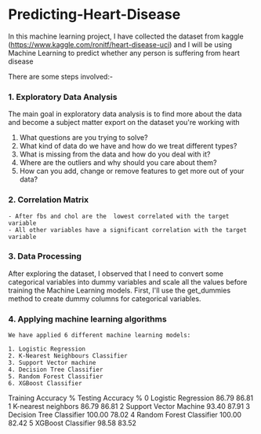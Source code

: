 # Predicting-Heart-Disease
In this machine learning project, I have collected the dataset from kaggle
(https://www.kaggle.com/ronitf/heart-disease-uci) and I will be using Machine Learning to predict whether
any person is suffering from heart disease

There are some steps involved:-
### 1. Exploratory Data Analysis
  
  The main goal in exploratory data analysis is to find more about the data and become a 
  subject matter export on the dataset you're working with
  
  1. What questions are you trying to solve?
  2. What kind of data do we have and how do we treat different types?
  3. What is missing from the data and how do you deal with it?
  4. Where are the outliers and why should you care about them?
  5. How can you add, change or remove features to get more out of your data?

### 2. Correlation Matrix
  
    - After fbs and chol are the  lowest correlated with the target variable
    - All other variables have a significant correlation with the target variable

### 3. Data Processing
  After exploring the dataset, I observed that I need to convert some categorical         variables into dummy variables and scale all the values before training the Machine     Learning models. First, I'll use the get_dummies method to create dummy columns
  for categorical variables.

### 4. Applying machine learning algorithms
    
    We have applied 6 different machine learning models:
    
    1. Logistic Regression
    2. K-Nearest Neighbours Classifier
    3. Support Vector machine
    4. Decision Tree Classifier
    5. Random Forest Classifier
    6. XGBoost Classifier
    
Training Accuracy %	Testing Accuracy %
0	Logistic Regression	86.79	86.81
1	K-nearest neighbors	86.79	86.81
2	Support Vector Machine	93.40	87.91
3	Decision Tree Classifier	100.00	78.02
4	Random Forest Classifier	100.00	82.42
5	XGBoost Classifier	98.58	83.52
